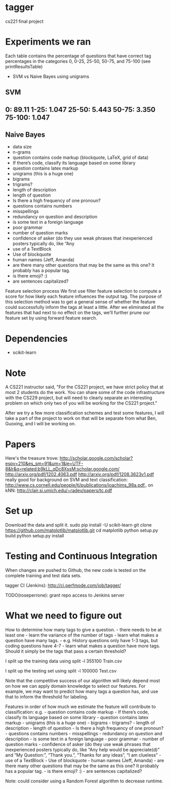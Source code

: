 tagger
======

cs221 final project


Experiments we ran
===================
Each table contains the percentage of questions
that have correct tag percentages in the categories
0, 0-25, 25-50, 50-75, and 75-100
(see printResultsTable)

- SVM vs Naive Bayes using unigrams

SVM
--------------
0:       89.11
1-25:    1.047
25-50:   5.443
50-75:   3.350
75-100:  1.047
--------------

Naive Bayes
--------------


- data size
- n-grams
- question contains code markup (blockquote, LaTeX, grid of data)
- If there’s code, classify its language based on some library
- question contains latex markup
- unigrams (this is a huge one)
- bigrams
- trigrams?
- length of description
- length of question
- Is there a high frequency of one pronoun?
- questions contains numbers
- misspellings
- redundancy on question and description
- is some text in a foreign language
- poor grammar
- number of question marks
- confidence of asker (do they use weak phrases that inexperienced posters typically do, like “Any
- use of a TextBlock
- Use of blockquote
- human names (Jeff, Amanda)
- are there many other questions that may be the same as this one? It probably has a popular tag.
- is there emoji? :)
- are sentences capitalized?

Feature selection process
    We first use filter feature selection to compute a score
    for how likely each feature influences the output tag. The
    purpose of this selection method was to get a general sense
    of whether the feature could successfully inform the tags at
    least a little. After we eliminated all the features that
    had next to no effect on the tags, we’ll further prune our
    feature set by using forward feature search.















Dependencies
============
- scikit-learn

Note
====
A CS221 instructor said, "For the CS221 project, we
have strict policy that at most 2 students do the work.
You can share some of the code infrastructure with the
CS229 project, but will need to clearly separate an
interesting problem on which only two of you will be
working for the CS221 project."

After we try a few more classification schemes and test
some features, I will take a part of the
project to work on that will be separate from what
Ben, Guoxing, and I will be working on.

Papers
======
Here's the treasure trove: http://scholar.google.com/scholar?espv=210&es_sm=91&um=1&ie=UTF-8&lr&q=related:b9kLL_qDc8XssM:scholar.google.com/
http://arxiv.org/pdf/1202.4063.pdf
http://arxiv.org/pdf/1208.3623v1.pdf
really good for background on SVM and text classification: http://www.cs.cornell.edu/people/tj/publications/joachims_98a.pdf_
on kNN: http://clair.si.umich.edu/~radev/papers/tc.pdf

Set up
======
Download the data and split it.
sudo pip install -U scikit-learn
git clone https://github.com/matplotlib/matplotlib.git
cd matplotlib
python setup.py build
python setup.py install

Testing and Continuous Integration
==================================
When changes are pushed to Github, the new code is tested on the complete training and test data sets.

tagger CI (Jenkins):
http://ci.perfmode.com/job/tagger/

TODO(roseperrone): grant repo access to Jenkins server

What we need to figure out
==========================
How to determine how many tags to give a question.
    - there needs to be at least one
    - learn the variance of the number of tags
    - learn what makes a question have many tags.
        - e.g. History questions only have 1-3 tags,
               but coding questions have 4-7
    - learn what makes a question have more tags. Should it
      simply be the tags that pass a certain threshold?

I split up the training data using
split -l 355100 Train.csv

I split up the testing set using
split -l 100000 Test.csv

Note that the competitive success of our algorithm will
likely depend most on how we can apply domain knowledge
to select our features. For example, we may want to predict
how many tags a question has, and use that to inform
the threshold for labeling.

Features in order of how much we estimate the feature will contribute to classification:
e.g.
    - question contains code markup
    - If there’s code, classify its language based on some library
    - question contains latex markup
    - unigrams (this is a huge one)
    - bigrams
    - trigrams?
    - length of description
    - length of question
    - Is there a high frequency of one pronoun?
    - questions contains numbers
    - misspellings
    - redundancy on question and description
    - is some text in a foreign language
    - poor grammar
    - number of question marks
    - confidence of asker (do they use weak phrases that inexperienced posters typically do, like “Any help would be appreciate(d)” and “My Question:”, “Thank you.”, “Thanks for any ideas”, “I am clueless”
    - use of a TextBlock
    - Use of blockquote
    - human names (Jeff, Amanda)
    - are there many other questions that may be the same as this one? It probably has a popular tag.
    - is there emoji? :)
    - are sentences capitalized?



Note: could consider using a Random Forest algorithm to decrease runtime.
